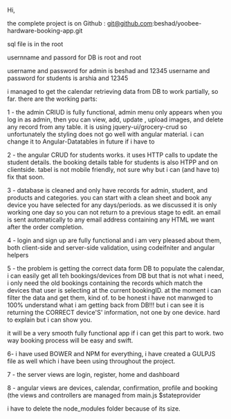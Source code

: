Hi,

the complete project is on Github : git@github.com:beshad/yoobee-hardware-booking-app.git

sql file is in the root

usernname and passord for DB is root and root

username and password for admin is beshad and 12345
username and password for students is arshia and 12345

i managed to get the calendar retrieving data from DB to work partially, so far. there are the working parts:

1 - the admin CRIUD is fully functional, admin menu only appears when you log in as admin, then you can view, add, update , upload images,
and delete any record from any table. it is using jquery-ui/grocery-crud so unfortunately the styling does not go well with angular material. i
can change it to Angular-Datatables in future if i have to

2 - the angular CRUD for students works. it uses HTTP calls to update the student details. the booking details table for students is also HTPP and
on clientside. tabel is not mobile friendly, not sure why but i can (and have to) fix that soon.

3 - database is cleaned and only have records for admin, student, and products and categories. you can start with a clean sheet and
book any device you have selected for any  days/periods. as we discussed it is only working one day so you can not return to a previous stage
to edit. an email is sent automatically to any email address containing any HTML we want after the order completion.

4 - login and sign up are fully functional and i am very pleased about them, both client-side and server-side validation, using codeifniter and
angular helpers

5 - the problem is getting the correct data form DB to populate the calendar, i can easily get all teh bookings/devices from DB but that is not
what i need, i only need the old bookings containing the records which match the devices that user is selecting at the current bookingID.
at the moment i can filter the data and get them, kind of. to be honest i have not manwged to 100% understand what i am getting back from DB!!!
but i can see it is returning the CORRECT device'S' information, not one by one device. hard to explain but i can show you.

it will be a very smooth fully functional app if i can get this part to work. two way booking process will be easy and swift.

6- i have used BOWER and NPM for everything, i have created a GULPJS file as well which i have been using throughout the project.

7 - the server views are login, register, home and dashboard

8 - angular views are devices, calendar, confirmation, profile and booking (the views and controllers are managed from main.js $stateprovider

i have to delete the node_modules folder because of its size.



